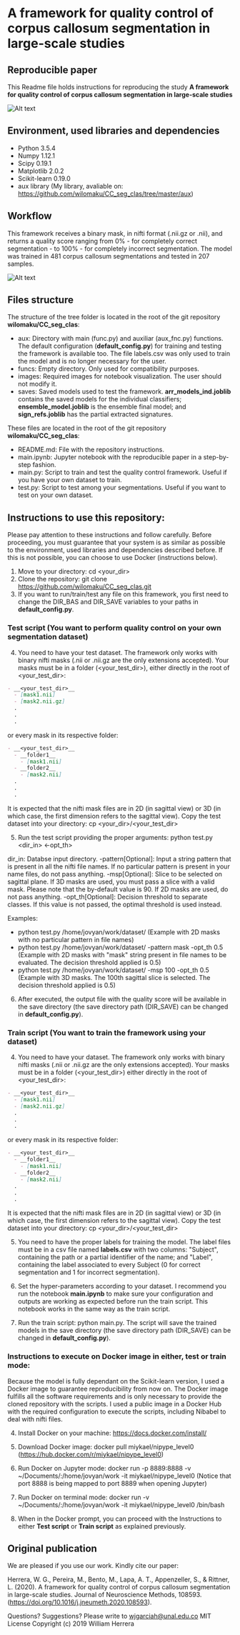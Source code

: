 # A framework for quality control of corpus callosum segmentation in large-scale studies

## Reproducible paper

This Readme file holds instructions for reproducing the study **A framework for quality control of corpus callosum segmentation in large-scale studies**

![Alt text](images/Graphical_abstract.png?raw=true "Title")

## Environment, used libraries and dependencies

* Python 3.5.4
* Numpy 1.12.1
* Scipy 0.19.1
* Matplotlib 2.0.2
* Scikit-learn 0.19.0
* aux library (My library, avaliable on: https://github.com/wilomaku/CC_seg_clas/tree/master/aux)

## Workflow

This framework receives a binary mask, in nifti format (.nii.gz or .nii), and returns a quality score ranging from 0% - for completely correct segmentation - to 100% - for completely incorrect segmentation. The model was trained in 481 corpus callosum segmentations and tested in 207 samples.

![Alt text](images/Framework_quality.png?raw=true "Title")

## Files structure

The structure of the tree folder is located in the root of the git repository **wilomaku/CC_seg_clas**:

* aux: Directory with main (func.py) and auxiliar (aux_fnc.py) functions. The default configuration (**default_config.py**) for training and testing the framework is available too. The file labels.csv was only used to train the model and is no longer necessary for the user.
* funcs: Empty directory. Only used for compatibility purposes.
* images: Required images for notebook visualization. The user should not modify it.
* saves: Saved models used to test the framework. **arr_models_ind.joblib** contains the saved models for the individual classifiers; **ensemble_model.joblib** is the ensemble final model; and **sign_refs.joblib** has the partial extracted signatures.

These files are located in the root of the git repository **wilomaku/CC_seg_clas**:

* README.md: File with the repository instructions.
* main.ipynb: Jupyter notebook with the reproducible paper in a step-by-step fashion.
* main.py: Script to train and test the quality control framework. Useful if you have your own dataset to train.
* test.py: Script to test among your segmentations. Useful if you want to test on your own dataset.

## Instructions to use this repository:

Please pay attention to these instructions and follow carefully. Before proceeding, you must guarantee that your system is as similar as possible to the environment, used libraries and dependencies described before. If this is not possible, you can choose to use Docker (instructions below).

1. Move to your directory: cd <your_dir>
2. Clone the repository: git clone https://github.com/wilomaku/CC_seg_clas.git
3. If you want to run/train/test any file on this framework, you first need to change the DIR_BAS and DIR_SAVE variables to your paths in **default_config.py**.

### Test script (You want to perform quality control on your own segmentation dataset)

4. You need to have your test dataset. The framework only works with binary nifti masks (.nii or .nii.gz are the only extensions accepted). Your masks must be in a folder (<your_test_dir>), either directly in the root of <your_test_dir>:

```markdown
- __<your_test_dir>__
  - [mask1.nii]
  - [mask2.nii.gz]
  .
  .
  .
```

or every mask in its respective folder:
```markdown
- __<your_test_dir>__
  - __folder1__
    - [mask1.nii]
  - __folder2__
    - [mask2.nii]
  .
  .
  .
```

It is expected that the nifti mask files are in 2D (in sagittal view) or 3D (in which case, the first dimension refers to the sagittal view). Copy the test dataset into your directory: cp <your_dir>/<your_test_dir>

5. Run the test script providing the proper arguments: python test.py <dir_in> <pattern> <msp> <-opt_th>

dir_in: Databse input directory.
-pattern[Optional]: Input a string pattern that is present in all the nifti file names. If no particular pattern is present in your name files, do not pass anything.
-msp[Optional]: Slice to be selected on sagittal plane. If 3D masks are used, you must pass a slice with a valid mask. Please note that the by-default value is 90. If 2D masks are used, do not pass anything.
-opt_th[Optional]: Decision threshold to separate classes. If this value is not passed, the optimal threshold is used instead.

Examples: 
* python test.py /home/jovyan/work/dataset/ (Example with 2D masks with no particular pattern in file names)
* python test.py /home/jovyan/work/dataset/ -pattern mask -opt_th 0.5 (Example with 2D masks with "mask" string present in file names to be evaluated. The decision threshold applied is 0.5)
* python test.py /home/jovyan/work/dataset/ -msp 100 -opt_th 0.5 (Example with 3D masks. The 100th sagittal slice is selected. The decision threshold applied is 0.5)

6. After executed, the output file with the quality score will be available in the save directory (the save directory path (DIR_SAVE) can be changed in **default_config.py**).

### Train script (You want to train the framework using your dataset)

4. You need to have your dataset. The framework only works with binary nifti masks (.nii or .nii.gz are the only extensions accepted). Your masks must be in a folder (<your_test_dir>) either directly in the root of <your_test_dir>:

```markdown
- __<your_test_dir>__
  - [mask1.nii]
  - [mask2.nii.gz]
  .
  .
  .
```

or every mask in its respective folder:
```markdown
- __<your_test_dir>__
  - __folder1__
    - [mask1.nii]
  - __folder2__
    - [mask2.nii]
  .
  .
  .
```

It is expected that the nifti mask files are in 2D (in sagittal view) or 3D (in which case, the first dimension refers to the sagittal view). Copy the test dataset into your directory: cp <your_dir>/<your_test_dir>

5. You need to have the proper labels for training the model. The label files must be in a csv file named **labels.csv** with two columns: "Subject", containing the path or a partial identifier of the name; and "Label", containing the label associated to every Subject (0 for correct segmentation and 1 for incorrect segmentation).

6. Set the hyper-parameters according to your dataset. I recommend you run the notebook **main.ipynb** to make sure your configuration and outputs are working as expected before run the train script. This notebook works in the same way as the train script.

7. Run the train script: python main.py. The script will save the trained models in the save directory (the save directory path (DIR_SAVE) can be changed in **default_config.py**).

### Instructions to execute on Docker image in either, test or train mode:

Because the model is fully dependant on the Scikit-learn version, I used a Docker image to guarantee reproducibility from now on. The Docker image fulfills all the software requirements and is only necessary to provide the cloned repository with the scripts. I used a public image in a Docker Hub with the required configuration to execute the scripts, including Nibabel to deal with nifti files.

4. Install Docker on your machine: https://docs.docker.com/install/

5. Download Docker image: docker pull miykael/nipype_level0 (https://hub.docker.com/r/miykael/nipype_level0)

6. Run Docker on Jupyter mode: docker run -p 8889:8888 -v ~/Documents/:/home/jovyan/work -it miykael/nipype_level0 (Notice that port 8888 is being mapped to port 8889 when opening Jupyter)

7. Run Docker on terminal mode: docker run -v ~/Documents/:/home/jovyan/work -it miykael/nipype_level0 /bin/bash

8. When in the Docker prompt, you can proceed with the Instructions to either **Test script** or **Train script** as explained previously.

## Original publication

We are pleased if you use our work. Kindly cite our paper:

Herrera, W. G., Pereira, M., Bento, M., Lapa, A. T., Appenzeller, S., & Rittner, L. (2020). A framework for quality control of corpus callosum segmentation in large-scale studies. Journal of Neuroscience Methods, 108593. (https://doi.org/10.1016/j.jneumeth.2020.108593).

Questions? Suggestions? Please write to wjgarciah@unal.edu.co
MIT License Copyright (c) 2019 William Herrera
